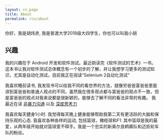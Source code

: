 ```yaml
---
layout: cn_page
title: About
permalink: /cn/about
---
```


你好，我是胡炜彦, 我是普渡大学2018级大四学生，你也可以叫我小胡

## 兴趣

我的兴趣在于 Android 开发和软件测试。最近刚读完《软件测试的艺术》一书。这本书让我对软件测试总体概念有一个初步的了解，并让我想学习更多的测试知识，尤其是自动化测试。目前我正在阅读“Selenium 2自动化测试”

我喜欢睡前读书, 我发现书可以给我不同的看世界的方法，就像穷爸爸富爸爸里面讲到富爸爸和普通人观点的不同，虽然我在很多观点都与富爸爸的观点不一致，但是富爸爸的观点对我来说都是很新颖的，能够去了解不同的看法非常的有趣。 我最近在读 [非暴力沟通](https://baike.baidu.com/item/%E9%9D%9E%E6%9A%B4%E5%8A%9B%E6%B2%9F%E9%80%9A/3473506) 以及 [深度思考力](https://book.douban.com/subject/27102650/)

我喜欢每天健身1小时. 我觉得每天晚上健身能够帮助我第二天有更活跃的大脑和保持乐观的心态. 我喜欢各种各样的运动, 包括篮球，橄榄球和F1. 其中篮球是我的最爱，从两年级开始就对篮球爱不释手。我是一个忠实的新奥尔良鹈鹕队和迈凯轮车队的粉丝。
